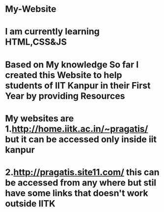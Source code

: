 # My-Website
# I am currently learning HTML,CSS&JS 
# Based on My knowledge So far I created this Website to help students of IIT Kanpur in their First Year by providing Resources
# My websites are 1.http://home.iitk.ac.in/~pragatis/ but it can be accessed only inside iit kanpur
#                 2.http://pragatis.site11.com/ this can be accessed from any where but stil have some links that doesn't work outside IITK
                 

